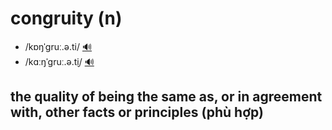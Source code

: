 # congruity (n)

- /kɒŋˈɡruː.ə.ti/ [🔊](https://dictionary.cambridge.org/media/english/uk_pron/e/epd/epd06/epd06772.mp3)
- /kɑːŋˈɡruː.ə.t̬i/ [🔊](https://dictionary.cambridge.org/media/english/us_pron/c/cdo/cdo03/cdo0318uscong1067.mp3)

## the quality of being the same as, or in agreement with, other facts or principles (phù hợp)
